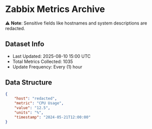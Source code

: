 # Zabbix Metrics Archive

⚠️ **Note**: Sensitive fields like hostnames and system descriptions are redacted.

## Dataset Info
- Last Updated: 2025-08-10 15:00 UTC
- Total Metrics Collected: 1035
- Update Frequency: Every (1) hour

## Data Structure
```json
{
    "host": "redacted",
    "metric": "CPU Usage",
    "value": "12.5",
    "units": "%",
    "timestamp": "2024-05-21T12:00:00"
}
```
